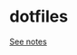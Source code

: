 # dotfiles

[See notes](https://github.com/jggatter/Notes/blob/d8b83288bb97291b515338d2dc21785726ef7ad7/UNIX-like/dotfiles.md)
